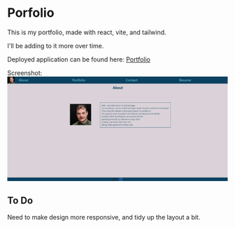 # Porfolio

This is my portfolio, made with react, vite, and tailwind.

I'll be adding to it more over time.

Deployed application can be found here: [Portfolio](https://kramerjosh.netlify.app/)

Screenshot:
![Deployed Application](.\react-portfolio\src\assets\Screenshot.png)

## To Do

Need to make design more responsive, and tidy up the layout a bit.
